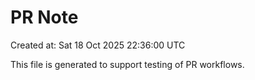 # PR Note

Created at: Sat 18 Oct 2025 22:36:00 UTC

This file is generated to support testing of PR workflows.
